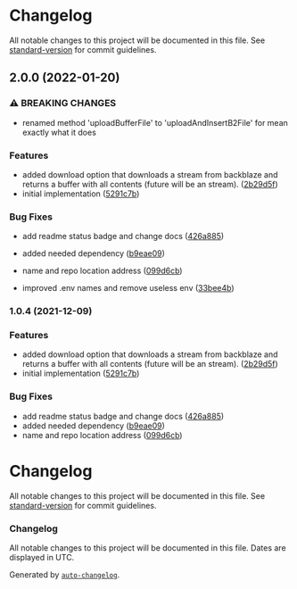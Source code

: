 # Changelog

All notable changes to this project will be documented in this file. See [standard-version](https://github.com/conventional-changelog/standard-version) for commit guidelines.

## 2.0.0 (2022-01-20)


### ⚠ BREAKING CHANGES

* renamed method 'uploadBufferFile' to 'uploadAndInsertB2File' for mean exactly what it does

### Features

* added download option that downloads a stream from backblaze and returns a buffer with all contents (future will be an stream). ([2b29d5f](https://github.com/ks-labs/adonis-backblaze/commit/2b29d5f678e30a789a38433b10b956a7229ee1bc))
* initial implementation ([5291c7b](https://github.com/ks-labs/adonis-backblaze/commit/5291c7b0029a008f9367ef72d7538c0868c367e2))


### Bug Fixes

* add readme status badge and change docs ([426a885](https://github.com/ks-labs/adonis-backblaze/commit/426a8850c944883433ab4f00d6d0b47e4fdf09b5))
* added needed dependency ([b9eae09](https://github.com/ks-labs/adonis-backblaze/commit/b9eae09268a455342d3a48794bc1f2af3c39debc))
* name and repo location address ([099d6cb](https://github.com/ks-labs/adonis-backblaze/commit/099d6cbf89177cc933d6589810ee96d4a8d7b4bb))


* improved .env names and remove useless env ([33bee4b](https://github.com/ks-labs/adonis-backblaze/commit/33bee4b47f1926ec230b9a853ee3b45f9cd19a36))

### 1.0.4 (2021-12-09)


### Features

* added download option that downloads a stream from backblaze and returns a buffer with all contents (future will be an stream). ([2b29d5f](https://github.com/ks-labs/adonis-backblaze/commit/2b29d5f678e30a789a38433b10b956a7229ee1bc))
* initial implementation ([5291c7b](https://github.com/ks-labs/adonis-backblaze/commit/5291c7b0029a008f9367ef72d7538c0868c367e2))


### Bug Fixes

* add readme status badge and change docs ([426a885](https://github.com/ks-labs/adonis-backblaze/commit/426a8850c944883433ab4f00d6d0b47e4fdf09b5))
* added needed dependency ([b9eae09](https://github.com/ks-labs/adonis-backblaze/commit/b9eae09268a455342d3a48794bc1f2af3c39debc))
* name and repo location address ([099d6cb](https://github.com/ks-labs/adonis-backblaze/commit/099d6cbf89177cc933d6589810ee96d4a8d7b4bb))

# Changelog

All notable changes to this project will be documented in this file. See [standard-version](https://github.com/conventional-changelog/standard-version) for commit guidelines.

### Changelog

All notable changes to this project will be documented in this file. Dates are displayed in UTC.

Generated by [`auto-changelog`](https://github.com/CookPete/auto-changelog).
